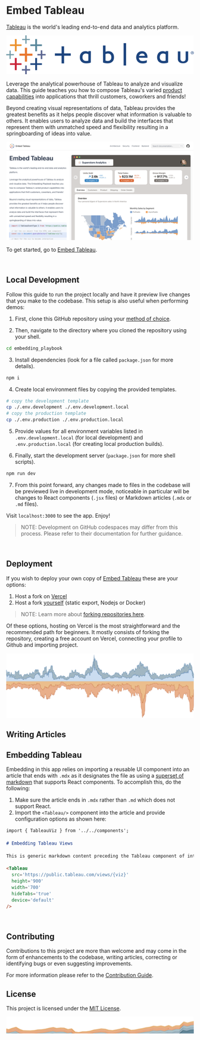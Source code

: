 # Embed Tableau 

[Tableau](https://www.tableau.com) is the world's leading end-to-end data and analytics platform. 

![tableau logo](public/img/tableau/logo_text.png)

Leverage the analytical powerhouse of Tableau to analyze and visualize data. This guide teaches you how to compose Tableau's varied [product capabilities](https://www.tableau.com/products/our-platform) into applications that thrill customers, coworkers and friends!

Beyond creating visual representations of data, Tableau provides the greatest benefits as it helps people discover what information is valuable to others. It enables users to analyze data and build the interfaces that represent 
them with unmatched speed and flexibility resulting in a springboarding of ideas into value.

![tableau running on a laptop](public/img/opengraph/embed_tableau.png)

To get started, go to [Embed Tableau](https://embedding-playbook.vercel.app/).

<br/>

## Local Development

Follow this guide to run the project locally and have it preview live changes that you make to the codebase. This setup is also useful when performing demos:

1. First, clone this GitHub repository using your [method of choice](https://docs.github.com/en/repositories/creating-and-managing-repositories/cloning-a-repository).

2. Then, navigate to the directory where you cloned the repository using your shell.
```sh
cd embedding_playbook
```

3. Install dependencies (look for a file called `package.json` for more details).
```sh
npm i
```

4. Create local environment files by copying the provided templates.
```sh
# copy the development template
cp ./.env.development ./.env.development.local
# copy the production template
cp ./.env.production ./.env.production.local
```

5. Provide values for all environment variables listed in `.env.development.local` (for local development) and `.env.production.local` (for creating local production builds).

6. Finally, start the development server (`package.json` for more shell scripts).
```sh
npm run dev
```

7. From this point forward, any changes made to files in the codebase will be previewed live in development mode, noticeable in particular will be changes to React components (`.jsx` files) or Markdown articles (`.mdx` or `.md` files). 

Visit `localhost:3000` to see the app. Enjoy!

>NOTE: Development on GitHub codespaces may differ from this process. Please refer to their documentation for further guidance.

</br>

## Deployment

If you wish to deploy your own copy of [Embed Tableau](https://embedding-playbook.vercel.app/) these are your options:

1. Host a fork on [Vercel](https://vercel.com/home)
2. Host a fork [yourself](https://nextjs.org/docs/pages/building-your-application/deploying) (static export, Nodejs or Docker)

> NOTE: Learn more about [forking repositories here](https://docs.github.com/en/pull-requests/collaborating-with-pull-requests/working-with-forks/fork-a-repo).

Of these options, hosting on Vercel is the most straightforward and the recommended path for beginners. It mostly consists of forking the repository, creating a free account on Vercel, connecting your profile to Github and importing project.

![up and down area chart](public/img/stock/up_down_area.png)

## Writing Articles



## Embedding Tableau

Embedding in this app relies on importing a reusable UI component into an article that ends with `.mdx` as it designates the file as using a [superset of markdown](https://mdxjs.com/) that supports React components. To accomplish this, do the following:

1. Make sure the article ends in `.mdx` rather than `.md` which does not support React.
2. Import the `<Tableau/>` component into the article and provide configuration options as shown here:

```md
import { TableauViz } from '../../components';

# Embedding Tableau Views

This is generic markdown content preceding the Tableau component of interest

<Tableau
  src='https://public.tableau.com/views/{viz}'
  height='900'
  width='700'
  hideTabs='true'
  device='default'
/>
```
</br>

## Contributing

Contributions to this project are more than welcome and may come in the form of enhancements to the codebase, writing articles, correcting or identifying bugs or even suggesting improvements.

For more information please refer to the [Contribution Guide](./CONTRIBUTING.md).


## License

This project is licensed under the [MIT License](LICENSE).

![narrow area chart](public/img/stock/area_chart_banner.png)
